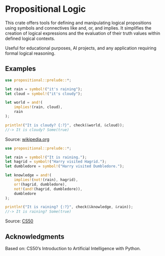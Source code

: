 # Propositional Logic

This crate offers tools for defining and manipulating logical propositions using symbols and connectives like and, or, and implies. It simplifies the creation of logical expressions and the evaluation of their truth values within defined logical contexts.

Useful for educational purposes, AI projects, and any application requiring formal logical reasoning.

## Examples
```rust
use propositional::prelude::*;

let rain = symbol!("it's raining");
let cloud = symbol!("it's cloudy");

let world = and!(
    implies!(rain, cloud),
    rain
);

println!("It is cloudy? {:?}", check(&world, &cloud));
//-> It is cloudy? Some(true)
```
Source: [wikipedia.org](https://en.wikipedia.org/wiki/Propositional_calculus#Arguments)

```rust
use propositional::prelude::*;

let rain = symbol!("It is raining.");
let hagrid = symbol!("Harry visited Hagrid.");
let dumbledore = symbol!("Harry visited Dumbledore.");

let knowledge = and!(
    implies!(not!(rain), hagrid),
    or!(hagrid, dumbledore),
    not!(and!(hagrid, dumbledore)),
    dumbledore
);

println!("It is raining? {:?}", check(&knowledge, &rain));
//-> It is raining? Some(true)
```
Source: [CS50](https://youtu.be/HWQLez87vqM?si=ULqkreSQPM2Y1n42&t=1692)

## Acknowledgments
Based on: CS50’s Introduction to Artificial Intelligence with Python.